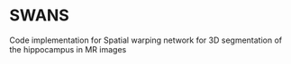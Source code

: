 # SWANS
Code implementation for Spatial warping network for 3D segmentation of the hippocampus in MR images 

